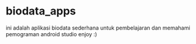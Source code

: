 # biodata_apps
ini adalah aplikasi biodata sederhana untuk pembelajaran dan memahami pemograman android studio
enjoy :)
